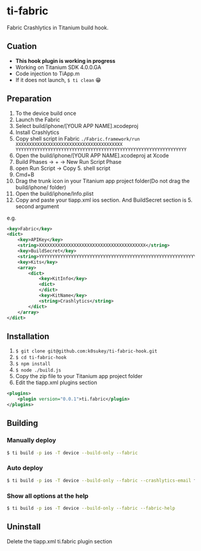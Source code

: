 # ti-fabric

Fabric Crashlytics in Titanium build hook.

## Cuation

* **This hook plugin is working in progress**
* Working on Titanium SDK 4.0.0.GA
* Code injection to TiApp.m
* If it does not launch, ```$ ti clean``` :grin:

## Preparation

1. To the device build once
2. Launch the Fabric
3. Select build/iphone/[YOUR APP NAME].xcodeproj
4. Install Crashlytics
5. Copy shell script in Fabric ```./Fabric.framework/run XXXXXXXXXXXXXXXXXXXXXXXXXXXXXXXXXXXXXXXX YYYYYYYYYYYYYYYYYYYYYYYYYYYYYYYYYYYYYYYYYYYYYYYYYYYYYYYYYYYYYYYY```
6. Open the build/iphone/[YOUR APP NAME].xcodeproj at Xcode
7. Build Phases -> + -> New Run Script Phase
8. open Run Script -> Copy 5. shell script
9. Cmd+B
10. Drag the trunk icon in your Titanium app project folder(Do not drag the build/iphone/ folder) 
11. Open the build/iphone/Info.plist
12. Copy and paste your tiapp.xml ios section. And BuildSecret section is 5. second argument

e.g.

```xml
<key>Fabric</key>
<dict>
	<key>APIKey</key>
	<string>XXXXXXXXXXXXXXXXXXXXXXXXXXXXXXXXXXXXXXXX</string>
	<key>BuildSecret</key>
	<string>YYYYYYYYYYYYYYYYYYYYYYYYYYYYYYYYYYYYYYYYYYYYYYYYYYYYYYYYYYYYYYYY</string>
	<key>Kits</key>
	<array>
		<dict>
			<key>KitInfo</key>
			<dict>
			</dict>
			<key>KitName</key>
			<string>Crashlytics</string>
		</dict>
	</array>
</dict>
```

## Installation

1. ```$ git clone git@github.com:k0sukey/ti-fabric-hook.git```
2. ```$ cd ti-fabric-hook```
3. ```$ npm install```
4. ```$ node ./build.js```
5. Copy the zip file to your Titanium app project folder
6. Edit the tiapp.xml plugins section

```xml
<plugins>
	<plugin version="0.0.1">ti.fabric</plugin>
</plugins>
```

## Building

### Manually deploy

```sh
$ ti build -p ios -T device --build-only --fabric
```

### Auto deploy

```sh
$ ti build -p ios -T device --build-only --fabric --crashlytics-email foo@example.com
```

### Show all options at the help

```sh
$ ti build -p ios -T device --build-only --fabric --fabric-help
```

## Uninstall

Delete the tiapp.xml ti.fabric plugin section